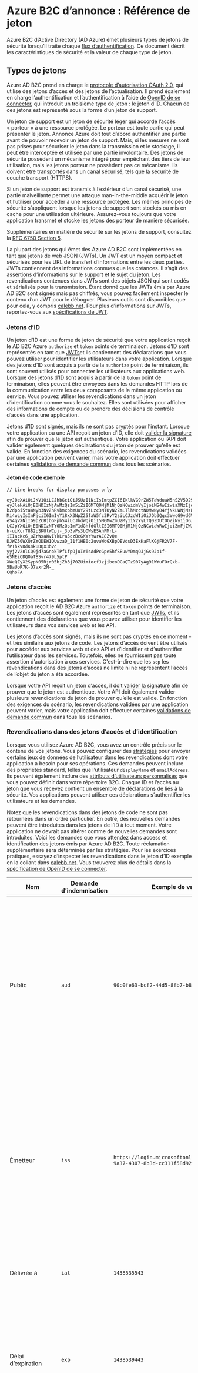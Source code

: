 <properties
    pageTitle="Azure Active Directory B2C | Microsoft Azure"
    description="Les types de jetons émis dans l’Active Directory B2C du Azure."
    services="active-directory-b2c"
    documentationCenter=""
    authors="dstrockis"
    manager="mbaldwin"
    editor=""/>

<tags
    ms.service="active-directory-b2c"
    ms.workload="identity"
    ms.tgt_pltfrm="na"
    ms.devlang="na"
    ms.topic="article"
    ms.date="07/22/2016"
    ms.author="dastrock"/>


# <a name="azure-ad-b2c-token-reference"></a>Azure B2C d’annonce : Référence de jeton

Azure B2C d’Active Directory (AD Azure) émet plusieurs types de jetons de sécurité lorsqu’il traite chaque [flux d’authentification](active-directory-b2c-apps.md). Ce document décrit les caractéristiques de sécurité et la valeur de chaque type de jeton.

## <a name="types-of-tokens"></a>Types de jetons

Azure AD B2C prend en charge le [protocole d’autorisation OAuth 2.0](active-directory-b2c-reference-protocols.md), qui utilise des jetons d’accès et des jetons de l’actualisation. Il prend également en charge l’authentification et l’authentification à l’aide de [OpenID de se connecter](active-directory-b2c-reference-protocols.md), qui introduit un troisième type de jeton : le jeton d’ID. Chacun de ces jetons est représenté sous la forme d’un jeton de support.

Un jeton de support est un jeton de sécurité léger qui accorde l’accès « porteur » à une ressource protégée. Le porteur est toute partie qui peut présenter le jeton. Annonce Azure doit tout d’abord authentifier une partie avant de pouvoir recevoir un jeton de support. Mais, si les mesures ne sont pas prises pour sécuriser le jeton dans la transmission et le stockage, il peut être interceptée et utilisée par une partie involontaire. Des jetons de sécurité possèdent un mécanisme intégré pour empêchant des tiers de leur utilisation, mais les jetons porteur ne possèdent pas ce mécanisme. Ils doivent être transportés dans un canal sécurisé, tels que la sécurité de couche transport (HTTPS).

Si un jeton de support est transmis à l’extérieur d’un canal sécurisé, une partie malveillante permet une attaque man-in-the-middle acquérir le jeton et l’utiliser pour accéder à une ressource protégée. Les mêmes principes de sécurité s’appliquent lorsque les jetons de support sont stockés ou mis en cache pour une utilisation ultérieure. Assurez-vous toujours que votre application transmet et stocke les jetons des porteur de manière sécurisée.

Supplémentaires en matière de sécurité sur les jetons de support, consultez la [RFC 6750 Section 5](http://tools.ietf.org/html/rfc6750).

La plupart des jetons qui émet des Azure AD B2C sont implémentées en tant que jetons de web JSON (JWTs). Un JWT est un moyen compact et sécurisés pour les URL de transfert d’informations entre les deux parties. JWTs contiennent des informations connues que les créances. Il s’agit des assertions d’informations sur le support et le sujet du jeton. Les revendications contenues dans JWTs sont des objets JSON qui sont codés et sérialisés pour la transmission. Étant donné que les JWTs émis par Azure AD B2C sont signés mais pas chiffrés, vous pouvez facilement inspecter le contenu d’un JWT pour le déboguer. Plusieurs outils sont disponibles que pour cela, y compris [calebb.net](http://calebb.net). Pour plus d’informations sur JWTs, reportez-vous aux [spécifications de JWT](http://self-issued.info/docs/draft-ietf-oauth-json-web-token.html).

### <a name="id-tokens"></a>Jetons d’ID

Un jeton d’ID est une forme de jeton de sécurité que votre application reçoit le AD B2C Azure `authorize` et `token` points de terminaison. Jetons d’ID sont représentés en tant que [JWTs](#types-of-tokens)et ils contiennent des déclarations que vous pouvez utiliser pour identifier les utilisateurs dans votre application. Lorsque des jetons d’ID sont acquis à partir de la `authorize` point de terminaison, ils sont souvent utilisés pour connecter les utilisateurs aux applications web. Lorsque des jetons d’ID sont acquis à partir de la `token` point de terminaison, elles peuvent être envoyées dans les demandes HTTP lors de la communication entre les deux composants de la même application ou service. Vous pouvez utiliser les revendications dans un jeton d’identification comme vous le souhaitez. Elles sont utilisées pour afficher des informations de compte ou de prendre des décisions de contrôle d’accès dans une application.  

Jetons d’ID sont signés, mais ils ne sont pas cryptés pour l’instant. Lorsque votre application ou une API reçoit un jeton d’ID, elle doit [valider la signature](#token-validation) afin de prouver que le jeton est authentique. Votre application ou l’API doit valider également quelques déclarations du jeton de prouver qu’elle est valide. En fonction des exigences du scénario, les revendications validées par une application peuvent varier, mais votre application doit effectuer certaines [validations de demande commun](#token-validation) dans tous les scénarios.

#### <a name="sample-id-token"></a>Jeton de code exemple
```
// Line breaks for display purposes only

eyJ0eXAiOiJKV1QiLCJhbGciOiJSUzI1NiIsImtpZCI6IklkVG9rZW5TaWduaW5nS2V5Q29udGFpbmVyIn0.
eyJleHAiOjE0NDIzNjAwMzQsIm5iZiI6MTQ0MjM1NjQzNCwidmVyIjoiMS4wIiwiaXNzIjoiaHR0cHM6Ly9s
b2dpbi5taWNyb3NvZnRvbmxpbmUuY29tLzc3NTUyN2ZmLTlhMzctNDMwNy04YjNkLWNjMzExZjU4ZDkyNS92
Mi4wLyIsImFjciI6ImIyY18xX3NpZ25faW5fc3RvY2siLCJzdWIiOiJOb3Qgc3VwcG9ydGVkIGN1cnJlbnRs
eS4gVXNlIG9pZCBjbGFpbS4iLCJhdWQiOiI5MGMwZmU2My1iY2YyLTQ0ZDUtOGZiNy1iOGJiYzBiMjlkYzYi
LCJpYXQiOjE0NDIzNTY0MzQsImF1dGhfdGltZSI6MTQ0MjM1NjQzNCwiaWRwIjoiZmFjZWJvb2suY29tIn0.
h-uiKcrT882pSKUtWCpj-_3b3vPs3bOWsESAhPMrL-iIIacKc6_uZrWxaWvIYkLra5czBcGKWrYwrAC8ZvQe
DJWZ50WXQrZYODEW1OUwzaD_I1f1HE0c2uvaWdGXBpDEVdsD3ExKaFlKGjFR2V7F-fPThkVDdKmkUDQX3bVc
yyj2V2nlCQ9jd7aGnokTPfLfpOjuIrTsAdPcGpe5hfSEuwYDmqOJjGs9Jp1f-eSNEiCDQOaTBSvr479L5ptP
XWeQZyX2SypN05Rjr05bjZh3j70ZUimiocfJzjibeoDCaQTz907yAg91WYuFOrQxb-5BaUoR7K-O7vxr2M-_
CQhoFA

```

### <a name="access-tokens"></a>Jetons d’accès

Un jeton d’accès est également une forme de jeton de sécurité que votre application reçoit le AD B2C Azure `authorize` et `token` points de terminaison. Les jetons d’accès sont également représentés en tant que [JWTs](#types-of-tokens), et ils contiennent des déclarations que vous pouvez utiliser pour identifier les utilisateurs dans vos services web et les API.

Les jetons d’accès sont signés, mais ils ne sont pas cryptés en ce moment - et très similaire aux jetons de code.  Les jetons d’accès doivent être utilisés pour accéder aux services web et des API et d’identifier et d’authentifier l’utilisateur dans les services.  Toutefois, elles ne fournissent pas toute assertion d’autorisation à ces services.  C'est-à-dire que les `scp` les revendications dans des jetons d’accès ne limite ni ne représentent l’accès de l’objet du jeton a été accordée.

Lorsque votre API reçoit un jeton d’accès, il doit [valider la signature](#token-validation) afin de prouver que le jeton est authentique. Votre API doit également valider plusieurs revendications du jeton de prouver qu’elle est valide. En fonction des exigences du scénario, les revendications validées par une application peuvent varier, mais votre application doit effectuer certaines [validations de demande commun](#token-validation) dans tous les scénarios.

### <a name="claims-in-id--access-tokens"></a>Revendications dans des jetons d’accès et d’identification

Lorsque vous utilisez Azure AD B2C, vous avez un contrôle précis sur le contenu de vos jetons. Vous pouvez configurer des [stratégies](active-directory-b2c-reference-policies.md) pour envoyer certains jeux de données de l’utilisateur dans les revendications dont votre application a besoin pour ses opérations. Ces demandes peuvent inclure des propriétés standard, telles que l’utilisateur `displayName` et `emailAddress`. Ils peuvent également inclure des [attributs d’utilisateurs personnalisés](active-directory-b2c-reference-custom-attr.md) que vous pouvez définir dans votre répertoire B2C. Chaque ID et l’accès au jeton que vous recevez contient un ensemble de déclarations de liés à la sécurité. Vos applications peuvent utiliser ces déclarations s’authentifier les utilisateurs et les demandes.

Notez que les revendications dans des jetons de code ne sont pas retournées dans un ordre particulier. En outre, des nouvelles demandes peuvent être introduites dans les jetons de l’ID à tout moment. Votre application ne devrait pas altérer comme de nouvelles demandes sont introduites. Voici les demandes que vous attendez dans access et identification des jetons émis par Azure AD B2C. Toute réclamation supplémentaire sera déterminée par les stratégies. Pour les exercices pratiques, essayez d’inspecter les revendications dans le jeton d’ID exemple en la collant dans [calebb.net](http://calebb.net). Vous trouverez plus de détails dans la [spécification de OpenID de se connecter](http://openid.net/specs/openid-connect-core-1_0.html).

| Nom | Demande d’indemnisation | Exemple de valeur | Description |
| ----------------------- | ------------------------------- | ------------ | --------------------------------- |
| Public | `aud` | `90c0fe63-bcf2-44d5-8fb7-b8bbc0b29dc6` | Une demande d’assistance identifie le destinataire prévu du jeton. Pour Azure B2C d’Active Directory, le public est ID de l’Application de votre application, affecté à votre application dans le portail de l’enregistrement d’app. Votre application doit valider cette valeur et rejeter le jeton si elle ne correspond pas. |
| Émetteur | `iss` | `https://login.microsoftonline.com/775527ff-9a37-4307-8b3d-cc311f58d925/v2.0/` | Cet argument identifie le service de jeton de sécurité (STS) qui construit et retourne le jeton. Il identifie également le répertoire AD Azure dans lequel l’utilisateur a été authentifié. Votre application doit valider la demande de l’émetteur afin de garantir que le jeton fourni à partir de la version 2.0. |
| Délivrée à | `iat` | `1438535543` | Cette demande est l’heure à laquelle le jeton a été délivré, représentés dans le temps de l’époque. |
| Délai d’expiration | `exp` | `1438539443` | Le délai d’expiration revendication est l’heure à laquelle le jeton est non valide, représenté dans heure de l’époque. Votre application doit utiliser cette demande de vérifier la validité de la durée de vie de jeton.  |
| Pas avant | `nbf` | `1438535543` | Cette demande est l’heure à laquelle le jeton est valide, représenté dans le temps de l’époque. Cela est généralement le même que l’heure que le jeton a été délivré. Votre application doit utiliser cette demande de vérifier la validité de la durée de vie de jeton.  |
| Version | `ver` | `1.0` | Il s’agit de la version du jeton ID, tel que défini par AD Azure. |
| Code hachage | `c_hash` | `SGCPtt01wxwfgnYZy2VJtQ` | Un hachage du code est inclus dans un jeton d’identification uniquement lorsque le jeton est émis avec un code d’autorisation OAuth 2.0. Un hachage du code peut être utilisé pour valider l’authenticité d’un code d’autorisation. Consultez la [spécification de OpenID se connecter](http://openid.net/specs/openid-connect-core-1_0.html) pour plus de détails sur la façon d’effectuer cette validation. |
| Hachage token d’accès | `at_hash` | `SGCPtt01wxwfgnYZy2VJtQ` | Un hachage de jeton d’accès est inclus dans un jeton d’identification uniquement lorsque le jeton est émis avec un jeton d’accès OAuth 2.0. Un hachage de jeton d’accès peut être utilisé pour valider l’authenticité d’un jeton d’accès. Consultez la [spécification de OpenID se connecter](http://openid.net/specs/openid-connect-core-1_0.html) pour plus de détails sur la façon d’effectuer cette validation. |
| Valeur à usage unique | `nonce` | `12345` | Une nonce est une stratégie permettant d’atténuer les attaques par relecture de jeton. Votre application peut spécifier une valeur unique dans une demande d’autorisation à l’aide de la `nonce` paramètre de requête. La valeur que vous fournissez dans la demande sera émise non modifiée dans le `nonce` d’un jeton d’ID de revendication. Cela permet à votre application vérifier la valeur par rapport à la valeur qu’il spécifiée sur la demande, qui associe la session de l’application avec un jeton d’ID donné. Votre application doit effectuer cette validation pendant le processus de validation de jeton d’identité. |
| Objet | `sub` | `Not supported currently. Use oid claim.` | Il s’agit d’une entité sur laquelle le jeton déclare des informations, telles que l’utilisateur d’une application. Cette valeur est immuable et ne peut pas être réaffectée ou réutilisés. Il peut être utilisé pour effectuer des vérifications d’autorisation en toute sécurité, comme lorsque le jeton est utilisé pour accéder à une ressource. Toutefois, la demande de l’objet n’est pas encore implémentée dans le AD B2C Azure. Vous devez configurer vos stratégies pour inclure l’ID d’objet `oid` de revendication et sa valeur permet d’identifier les utilisateurs, plutôt que d’utiliser la revendication de l’objet d’autorisation. |
| Référence de classe de contexte de l’authentification | `acr` | `b2c_1_sign_in` | C’est le nom de la stratégie qui a été utilisé pour obtenir le jeton d’ID.  |
| Moment de l’authentification | `auth_time` | `1438535543` | Cette demande est l’heure à laquelle un utilisateur dernière saisie d’informations d’identification, représentée dans le temps de l’époque. |


### <a name="refresh-tokens"></a>Actualiser les jetons

Actualiser les jetons sont des jetons de sécurité que votre application peut utiliser pour acquérir de nouveaux jetons de code et accéder aux jetons dans un flux OAuth 2.0. Ils fournissent votre application avec l’accès aux ressources à long terme pour le compte des utilisateurs sans nécessiter une interaction avec les utilisateurs.

Pour recevoir une actualisation de jetons dans une jeton réponse, votre application doit demander le `offline_acesss` étendue. Pour en savoir plus sur les `offline_access` étendue, reportez-vous à la [référence au protocole Azure AD B2C](active-directory-b2c-reference-protocols.md).

Actualiser les jetons sont et sera toujours, complètement opaque à votre application. Ils sont émis par AD Azure et peuvent être inspectés et interprétées que par AD Azure. Ils sont durables, mais si votre application ne doit pas être écrite dans l’attente que dure un jeton d’actualisation pour une période spécifique. Jetons d’actualisation peuvent être invalidées à tout moment pour diverses raisons. Le seul moyen pour votre application, de savoir si un jeton d’actualisation est valide consiste à essayer pour le rembourser en effectuant une demande de jeton à AD Azure.

Lorsque vous utiliser un jeton d’actualisation pour un nouveau jeton (et si votre application a été accordée le `offline_access` étendue), vous recevrez un nouveau jeton d’actualisation dans la réponse de jeton. Vous devez enregistrer le jeton d’actualisation nouvellement émis. Il doit remplacer le jeton d’actualisation que vous avez précédemment utilisé dans la demande. Cela permet de garantir que vos jetons actualisation restent valables aussi longtemps que possible.

## <a name="token-validation"></a>Validation de jeton

Pour valider un jeton, votre application doit vérifier la signature et les revendications du jeton.

De nombreuses bibliothèques open source sont disponibles pour la validation de JWTs, en fonction de la langue de votre choix. Il est recommandé que vous explorez ces options au lieu d’implémentez votre propre logique de validation. Les informations contenues dans ce guide peuvent vous aider à apprendre à utiliser correctement ces bibliothèques.

### <a name="validate-the-signature"></a>Valider la signature
Un JWT contient trois segments, séparés par le `.` caractère. Le premier segment est l' **en-tête**, le second est le **corps**et le troisième est la **signature**. Le segment de la signature peut être utilisé pour valider l’authenticité du jeton de sorte qu’elle peut être approuvé par votre application.

Les jetons AD B2C Azure sont signés à l’aide d’algorithmes standard de cryptage asymétrique, tel que RSA 256. L’en-tête du jeton contient des informations sur la méthode de cryptage et la clé utilisée pour signer le jeton :

```
{
        "typ": "JWT",
        "alg": "RS256",
        "kid": "GvnPApfWMdLRi8PDmisFn7bprKg"
}
```

Le `alg` demande indique l’algorithme utilisé pour signer le jeton. Le `kid` demande indique la clé publique qui a été utilisée pour signer le jeton.

À un moment donné, AD Azure peut-être signer un jeton à l’aide de l’un d’un certain ensemble de paires de clés publique-privée. Azure AD fait pivoter le jeu possible de clés périodiquement, afin que votre application doit être écrite pour gérer ces modifications clées automatiquement. Une fréquence raisonnable pour vérifier les mises à jour les clés publiques utilisées par Active Directory Azure est de 24 heures.

Azure AD B2C a un point de terminaison de métadonnées OpenID se connecter. Ceci permet aux applications d’extraire des informations sur Azure AD B2C lors de l’exécution. Ces informations incluent des points de terminaison, le contenu de jetons et les clés de signature de jetons. Votre répertoire B2C contient un document de métadonnées JSON pour chaque stratégie. Par exemple, le document de métadonnées pour le `b2c_1_sign_in` stratégie de la `fabrikamb2c.onmicrosoft.com` se trouve dans :

```
https://login.microsoftonline.com/fabrikamb2c.onmicrosoft.com/v2.0/.well-known/openid-configuration?p=b2c_1_sign_in
```

`fabrikamb2c.onmicrosoft.com`est le répertoire B2C utilisé pour authentifier l’utilisateur, et `b2c_1_sign_in` est la stratégie utilisée pour obtenir le jeton. Pour déterminer la stratégie qui a été utilisé pour signer un jeton (et où aller pour extraire les métadonnées), vous disposez de deux options. Tout d’abord, le nom de la stratégie est inclus dans le `acr` de revendication dans le jeton. Vous pouvez analyser les créances en dehors du corps de la JWT en base-64, le corps de décodage et désérialise la chaîne JSON qui résulte. Le `acr` demande sera le nom de la stratégie qui a été utilisé pour émettre le jeton.  L’autre option consiste à coder la stratégie dans la valeur de la `state` paramètre lorsque vous émettez la demande, puis le décoder pour déterminer la stratégie qui a été utilisé. Les deux méthodes sont valide.

Le document de métadonnées est un objet JSON qui contient plusieurs informations utiles. Citons notamment l’emplacement des points de terminaison requis pour effectuer l’authentification OpenID de se connecter. Ils incluent également des `jwks_uri`, qui indique l’emplacement de l’ensemble des clés publiques qui sont utilisés pour signer les jetons. Qu’emplacement est indiqué ici, mais il est préférable d’extraire dynamiquement de l’emplacement à l’aide du document de métadonnées et de l’analyse des `jwks_uri`:

```
https://login.microsoftonline.com/fabrikamb2c.onmicrosoft.com/discovery/v2.0/keys?p=b2c_1_sign_in
```

Le document JSON situé à cette URL contient toutes les informations de clé publique utilisé à un moment donné. Votre application peut utiliser la `kid` de revendication dans l’en-tête JWT pour sélectionner la clé publique dans le document JSON est utilisé pour signer un jeton donné. Il pouvez ensuite effectuer la validation de la signature à l’aide de la clé publique appropriée et l’algorithme spécifié.

Une description de la façon d’effectuer la validation de signature est en dehors de la portée de ce document. De nombreuses bibliothèques open source sont disponibles pour vous aider si vous en avez besoin.

### <a name="validate-the-claims"></a>Valider les revendications
Lorsque votre application ou une API reçoit un jeton d’identification, il doit également effectuer plusieurs vérifications contre les revendications dans le jeton d’ID. Celles-ci incluent, mais ne sont pas limitées à :

- La demande de **l’audience** : Cela permet de vérifier que le jeton d’ID a été destiné à donner à votre application.
- Les créances **non avant** et le **délai d’expiration** : ces vérifier que le jeton d’ID n’a pas expiré.
- La demande de **l’émetteur** : Cela permet de vérifier que le jeton a été délivré pour votre application par AD Azure.
- La **valeur à usage unique**: il s’agit d’une stratégie d’atténuation d’attaque une réexécution de jeton.

Pour obtenir une liste complète des contrôles de que votre application doit effectuer, reportez-vous à la [spécification de OpenID de se connecter](https://openid.net). Détails des valeurs attendues pour ces revendications sont inclus dans la précédente [section jeton](#types-of-tokens).  

## <a name="token-lifetimes"></a>Durée de vie des jetons

La durée de vie de jeton suivantes est fournies à vos connaissances. Ils peuvent vous aider lorsque vous développez et déboguez des applications. Notez que vos applications ne doivent pas être écrites à attendre une de ces durées de vie reste constante. Ils peuvent et changent.  Vous pouvez en savoir plus sur la personnalisation des durées de vie jetons dans Azure AD B2C [ici](active-directory-b2c-token-session-sso.md).

| Jeton | Durée de vie | Description |
| ----------------------- | ------------------------------- | ------------ |
| Jetons d’ID | Une heure | Jetons d’ID sont généralement valides pendant une heure. Votre application web peut utiliser cette durée de vie pour gérer ses propres sessions avec des utilisateurs (recommandés). Vous pouvez également choisir une durée de vie de session différent. Si votre application a besoin obtenir un nouvel ID de jeton, il doit simplement faire une nouvelle demande de connexion à Active Directory Azure. Si un utilisateur a une session de navigateur valide avec AD Azure, cet utilisateur ne peut pas tenu à entrer à nouveau les informations d’identification. |
| Actualiser les jetons | Jusqu'à 14 jours | Un jeton unique d’actualisation est valide pour un maximum de 14 jours. Toutefois, un jeton d’actualisation peut devenir non valide à tout moment pour différentes raisons. Votre application doit continuer à essayer d’utiliser un jeton d’actualisation jusqu'à ce que la demande échoue, ou jusqu'à ce que votre application remplace le jeton de l’actualiser avec un autre.  Un jeton d’actualisation peut devenir non valide si 90 jours s’est écoulé depuis l’utilisateur entré en dernier des informations d’identification. |
| Codes d’autorisation | Cinq minutes | Codes d’autorisation sont intentionnellement de courte durées. Ils doivent être échangés immédiatement pour les jetons d’accès, les jetons de l’ID ou jetons d’actualisation lors de leur réception. |
